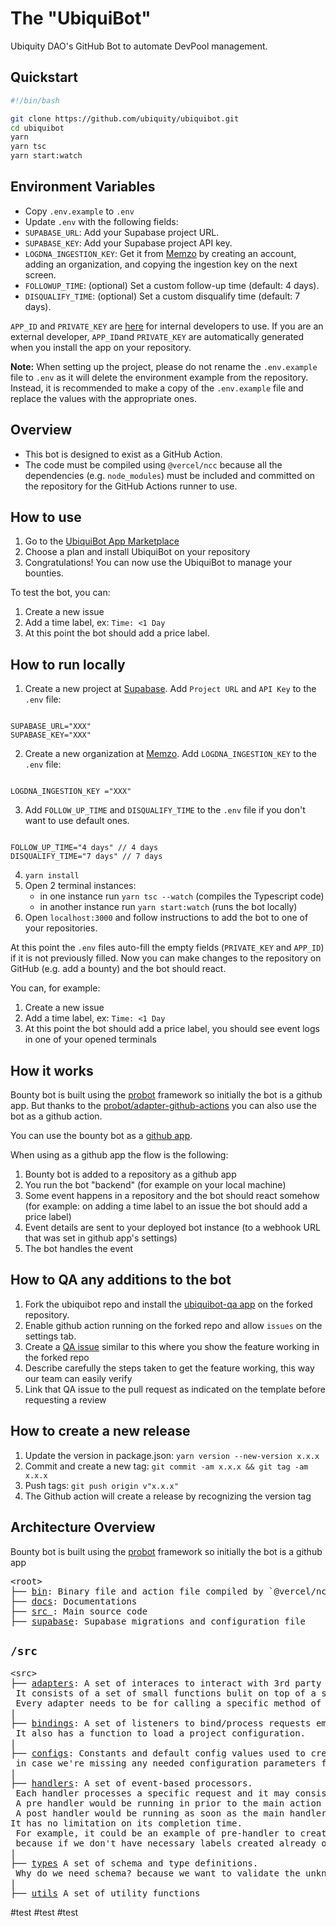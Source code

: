 # The "UbiquiBot"

Ubiquity DAO's GitHub Bot to automate DevPool management.

## Quickstart

```sh
#!/bin/bash

git clone https://github.com/ubiquity/ubiquibot.git
cd ubiquibot
yarn
yarn tsc
yarn start:watch
```

## Environment Variables

- Copy `.env.example` to `.env`
- Update `.env` with the following fields:
- `SUPABASE_URL`: Add your Supabase project URL.
- `SUPABASE_KEY`: Add your Supabase project API key.
- `LOGDNA_INGESTION_KEY`: Get it from [Memzo](https://app.mezmo.com/) by creating an account, adding an organization, and copying the ingestion key on the next screen.
- `FOLLOWUP_TIME`: (optional) Set a custom follow-up time (default: 4 days).
- `DISQUALIFY_TIME`: (optional) Set a custom disqualify time (default: 7 days).

`APP_ID` and `PRIVATE_KEY` are [here](https://t.me/c/1588400061/1627) for internal developers to use.
If you are an external developer, `APP_ID`and `PRIVATE_KEY` are automatically generated when you install the app on your repository.

**Note:** When setting up the project, please do not rename the `.env.example` file to `.env` as it will delete the environment example from the repository.
Instead, it is recommended to make a copy of the `.env.example` file and replace the values with the appropriate ones.

## Overview

- This bot is designed to exist as a GitHub Action.
- The code must be compiled using `@vercel/ncc` because all the dependencies (e.g. `node_modules`) must be included and committed on the repository for the GitHub Actions runner to use.

## How to use

1. Go to the [UbiquiBot App Marketplace](https://github.com/marketplace/ubiquibot)
2. Choose a plan and install UbiquiBot on your repository
3. Congratulations! You can now use the UbiquiBot to manage your bounties.

To test the bot, you can:

1. Create a new issue
2. Add a time label, ex: `Time: <1 Day`
3. At this point the bot should add a price label.

## How to run locally

1. Create a new project at [Supabase](https://supabase.com/). Add `Project URL` and `API Key` to the `.env` file:

```

SUPABASE_URL="XXX"
SUPABASE_KEY="XXX"

```

2. Create a new organization at [Memzo](https://app.mezmo.com/). Add `LOGDNA_INGESTION_KEY` to the `.env` file:

```

LOGDNA_INGESTION_KEY ="XXX"

```

3. Add `FOLLOW_UP_TIME` and `DISQUALIFY_TIME` to the `.env` file if you don't want to use default ones.

```

FOLLOW_UP_TIME="4 days" // 4 days
DISQUALIFY_TIME="7 days" // 7 days

```

4. `yarn install`
5. Open 2 terminal instances:
   - in one instance run `yarn tsc --watch` (compiles the Typescript code)
   - in another instance run `yarn start:watch` (runs the bot locally)
6. Open `localhost:3000` and follow instructions to add the bot to one of your repositories.

At this point the `.env` files auto-fill the empty fields (`PRIVATE_KEY` and `APP_ID`) if it is not previously filled.
Now you can make changes to the repository on GitHub (e.g. add a bounty) and the bot should react.

You can, for example:

1. Create a new issue
2. Add a time label, ex: `Time: <1 Day`
3. At this point the bot should add a price label, you should see event logs in one of your opened terminals

## How it works

Bounty bot is built using the [probot](https://probot.github.io/) framework so initially the bot is a github app. But thanks to the [probot/adapter-github-actions](https://github.com/probot/adapter-github-actions) you can also use the bot as a github action.

You can use the bounty bot as a [github app](https://github.com/marketplace/ubiquibot).

When using as a github app the flow is the following:

1. Bounty bot is added to a repository as a github app
2. You run the bot "backend" (for example on your local machine)
3. Some event happens in a repository and the bot should react somehow (for example: on adding a time label to an issue the bot should add a price label)
4. Event details are sent to your deployed bot instance (to a webhook URL that was set in github app's settings)
5. The bot handles the event

## How to QA any additions to the bot

1. Fork the ubiquibot repo and install the [ubiquibot-qa app](https://github.com/apps/ubiquibot-qa) on the forked repository.
2. Enable github action running on the forked repo and allow `issues` on the settings tab.
3. Create a [QA issue](https://github.com/ubiquibot/staging/issues/21) similar to this where you show the feature working in the forked repo
4. Describe carefully the steps taken to get the feature working, this way our team can easily verify
5. Link that QA issue to the pull request as indicated on the template before requesting a review

## How to create a new release

1. Update the version in package.json: `yarn version --new-version x.x.x`
2. Commit and create a new tag: `git commit -am x.x.x && git tag -am x.x.x`
3. Push tags: `git push origin v"x.x.x"`
4. The Github action will create a release by recognizing the version tag

## Architecture Overview

Bounty bot is built using the [probot](https://probot.github.io/) framework so initially the bot is a github app

<pre>
&lt;root&gt;
├── <a href="https://github.com/ubiquity/ubiquibot/tree/development/bin">bin</a>: Binary file and action file compiled by `@vercel/ncc`
├── <a href="https://github.com/ubiquity/ubiquibot/tree/development/docs">docs</a>: Documentations
├── <a href="https://github.com/ubiquity/ubiquibot/tree/development/src">src </a>: Main source code
├── <a href="https://github.com/ubiquity/ubiquibot/tree/development/supabase">supabase</a>: Supabase migrations and configuration file
</pre>

## `/src`

<pre>
&lt;src&gt;
├── <a href="https://github.com/ubiquity/ubiquibot/tree/development/src/adapters">adapters</a>: A set of interaces to interact with 3rd party libraries such as <a href="https://www.npmjs.com/package/telegraf">Telegraf</a>, <a href="https://www.npmjs.com/package/@supabase/supabase-js">supabase-js</a>.<br> It consists of a set of small functions bulit on top of a specific library.<br> Every adapter needs to be for calling a specific method of the library.
|
├── <a href="https://github.com/ubiquity/ubiquibot/tree/development/src/bindings">bindings</a>: A set of listeners to bind/process requests emitted by GitHub.<br> It also has a function to load a project configuration.
|
├── <a href="https://github.com/ubiquity/ubiquibot/tree/development/src/configs">configs</a>: Constants and default config values used to create a bot configuration<br> in case we're missing any needed configuration parameters from both .env and config file.
|
├── <a href="https://github.com/ubiquity/ubiquibot/tree/development/src/handlers">handlers</a>: A set of event-based processors.<br> Each handler processes a specific request and it may consist of pre, action and post handlers.<br> A pre handler would be running in prior to the main action which needs to be shorter not to affect the main handler's process.<br> A post handler would be running as soon as the main handler gets completed. <br>It has no limitation on its completion time.<br> For example, it could be an example of pre-handler to create missing price labels <br> because if we don't have necessary labels created already on the repo, labeling non-exists labels would definitely throw.
|
├── <a href="https://github.com/ubiquity/ubiquibot/tree/development/src/types">types</a> A set of schema and type definitions.<br> Why do we need schema? because we want to validate the unknown input and throw the error before the main execution.
|
├── <a href="https://github.com/ubiquity/ubiquibot/tree/development/src/utils">utils</a> A set of utility functions
</pre>

#test
#test
#test
